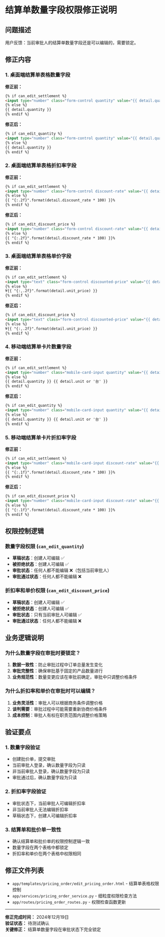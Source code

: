 # 结算单数量字段权限修正说明

## 问题描述

用户反馈：当前审批人的结算单数量字段还是可以编辑的，需要锁定。

## 修正内容

### 1. 桌面端结算单表格数量字段

**修正前：**
```html
{% if can_edit_settlement %}
<input type="number" class="form-control quantity" value="{{ detail.quantity }}">
{% else %}
{{ detail.quantity }}
{% endif %}
```

**修正后：**
```html
{% if can_edit_quantity %}
<input type="number" class="form-control quantity" value="{{ detail.quantity }}">
{% else %}
{{ detail.quantity }}
{% endif %}
```

### 2. 桌面端结算单表格折扣率字段

**修正前：**
```html
{% if can_edit_settlement %}
<input type="number" class="form-control discount-rate" value="{{ detail.discount_rate * 100 }}">
{% else %}
{{ "{:.2f}".format(detail.discount_rate * 100) }}%
{% endif %}
```

**修正后：**
```html
{% if can_edit_discount_price %}
<input type="number" class="form-control discount-rate" value="{{ detail.discount_rate * 100 }}">
{% else %}
{{ "{:.2f}".format(detail.discount_rate * 100) }}%
{% endif %}
```

### 3. 桌面端结算单表格单价字段

**修正前：**
```html
{% if can_edit_settlement %}
<input type="text" class="form-control discounted-price" value="{{ detail.unit_price }}">
{% else %}
¥{{ "{:,.2f}".format(detail.unit_price) }}
{% endif %}
```

**修正后：**
```html
{% if can_edit_discount_price %}
<input type="text" class="form-control discounted-price" value="{{ detail.unit_price }}">
{% else %}
¥{{ "{:,.2f}".format(detail.unit_price) }}
{% endif %}
```

### 4. 移动端结算单卡片数量字段

**修正前：**
```html
{% if can_edit_settlement %}
<input type="number" class="mobile-card-input quantity" value="{{ detail.quantity }}">
{% else %}
{{ detail.quantity }} {{ detail.unit or '台' }}
{% endif %}
```

**修正后：**
```html
{% if can_edit_quantity %}
<input type="number" class="mobile-card-input quantity" value="{{ detail.quantity }}">
{% else %}
{{ detail.quantity }} {{ detail.unit or '台' }}
{% endif %}
```

### 5. 移动端结算单卡片折扣率字段

**修正前：**
```html
{% if can_edit_settlement %}
<input type="number" class="mobile-card-input discount-rate" value="{{ detail.discount_rate * 100 }}">
{% else %}
{{ "{:.1f}".format(detail.discount_rate * 100) }}%
{% endif %}
```

**修正后：**
```html
{% if can_edit_discount_price %}
<input type="number" class="mobile-card-input discount-rate" value="{{ detail.discount_rate * 100 }}">
{% else %}
{{ "{:.1f}".format(detail.discount_rate * 100) }}%
{% endif %}
```

## 权限控制逻辑

### 数量字段权限 (`can_edit_quantity`)
- **草稿状态**：创建人可编辑 ✅
- **被拒绝状态**：创建人可编辑 ✅
- **审批状态**：任何人都不能编辑 ❌（包括当前审批人）
- **审批通过状态**：任何人都不能编辑 ❌

### 折扣率和单价权限 (`can_edit_discount_price`)
- **草稿状态**：创建人可编辑 ✅
- **被拒绝状态**：创建人可编辑 ✅  
- **审批状态**：只有当前审批人可编辑 ✅
- **审批通过状态**：任何人都不能编辑 ❌

## 业务逻辑说明

### 为什么数量字段在审批时要锁定？
1. **数据一致性**：防止审批过程中订单总量发生变化
2. **审批完整性**：确保审批基于固定的产品数量进行
3. **业务规范性**：数量变更应该在审批前确定，审批中只调整价格条件

### 为什么折扣率和单价在审批时可以编辑？
1. **业务灵活性**：审批人可以根据商务条件调整价格
2. **谈判需要**：审批过程中可能需要重新协商价格条件
3. **成本控制**：审批人有权在职责范围内调整价格策略

## 验证要点

### 1. 数量字段验证
- 创建批价单，提交审批
- 当前审批人登录，确认数量字段为只读
- 非当前审批人登录，确认数量字段为只读
- 审批通过后，确认数量字段为只读

### 2. 折扣率字段验证  
- 审批状态下，当前审批人可编辑折扣率
- 非当前审批人无法编辑折扣率
- 草稿状态下，创建人可编辑折扣率

### 3. 结算单和批价单一致性
- 确认结算单和批价单的权限控制逻辑一致
- 数量字段在两个表格中都锁定
- 折扣率和单价在两个表格中权限相同

## 修正文件列表

- `app/templates/pricing_order/edit_pricing_order.html` - 结算单表格权限控制
- `app/services/pricing_order_service.py` - 细粒度权限检查方法
- `app/routes/pricing_order_routes.py` - 权限检查函数更新

---

**修正完成时间：** 2024年12月19日  
**验证状态：** 待测试确认  
**关键修正：** 结算单数量字段在审批状态下完全锁定 
